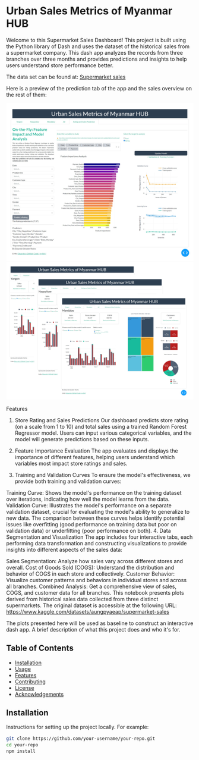 # Urban Sales Metrics of Myanmar HUB

Welcome to this Supermarket Sales Dashboard! 
This project is built using the Python library of Dash and uses the dataset of the historical sales from a supermarket company. This dash app analyzes the records from three branches over three months and provides predictions and insights to help users understand store performance better.

The data set can be found at: 
[Supermarket sales](https://www.kaggle.com/datasets/aungpyaeap/supermarket-sales)

Here is a preview of the prediction tab of the app and the sales overview on the rest of them:

![Prediction Tab](https://github.com/Salvatore-Rocha/Supermarket-sales/blob/3e39c4f5880c260cf61c87e0c0a732c44d8a2191/Imgs/Sales_Dashboard_Ex1.jpg)
![Sales OVerview](https://github.com/Salvatore-Rocha/Supermarket-sales/blob/3e39c4f5880c260cf61c87e0c0a732c44d8a2191/Imgs/Sales_Dashboard_Ex2.jpg)

Features
1. Store Rating and Sales Predictions
Our dashboard predicts store rating (on a scale from 1 to 10) and total sales using a trained Random Forest Regressor model. Users can input various categorical variables, and the model will generate predictions based on these inputs.

2. Feature Importance Evaluation
The app evaluates and displays the importance of different features, helping users understand which variables most impact store ratings and sales.

3. Training and Validation Curves
To ensure the model's effectiveness, we provide both training and validation curves:

Training Curve: Shows the model's performance on the training dataset over iterations, indicating how well the model learns from the data.
Validation Curve: Illustrates the model's performance on a separate validation dataset, crucial for evaluating the model's ability to generalize to new data.
The comparison between these curves helps identify potential issues like overfitting (good performance on training data but poor on validation data) or underfitting (poor performance on both).
4. Data Segmentation and Visualization
The app includes four interactive tabs, each performing data transformation and constructing visualizations to provide insights into different aspects of the sales data:

Sales Segmentation: Analyze how sales vary across different stores and overall.
Cost of Goods Sold (COGS): Understand the distribution and behavior of COGS in each store and collectively.
Customer Behavior: Visualize customer patterns and behaviors in individual stores and across all branches.
Combined Analysis: Get a comprehensive view of sales, COGS, and customer data for all branches.
This notebook presents plots derived from historical sales data collected from three distinct supermarkets. The original dataset is accessible at the following URL:
 https://www.kaggle.com/datasets/aungpyaeap/supermarket-sales

The plots presented here will be used as baseline to construct an interactive dash app.
A brief description of what this project does and who it's for.

 

## Table of Contents

- [Installation](#installation)
- [Usage](#usage)
- [Features](#features)
- [Contributing](#contributing)
- [License](#license)
- [Acknowledgements](#acknowledgements)

## Installation

Instructions for setting up the project locally. For example:

```bash
git clone https://github.com/your-username/your-repo.git
cd your-repo
npm install
